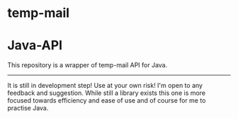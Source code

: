 # temp-mail
# Java-API
This repository is a wrapper of temp-mail API for Java.
<hr>
It is still in development step! Use at your own risk! 
I'm open to any feedback and suggestion.
While still a library exists this one is more focused towards efficiency and ease of use and of course for me to practise Java. 
